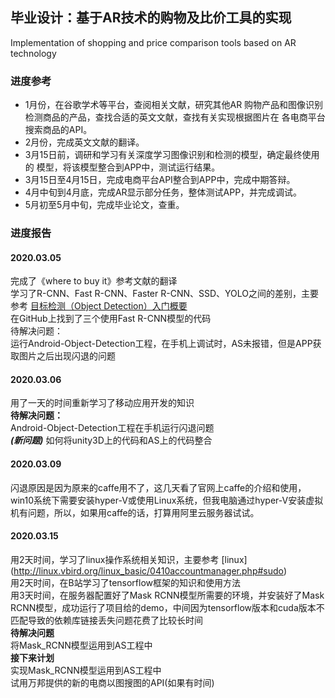 毕业设计：基于AR技术的购物及比价工具的实现
---
Implementation of shopping and price comparison tools based on AR technology


### 进度参考
* 1月份，在谷歌学术等平台，查阅相关文献，研究其他AR
购物产品和图像识别检测商品的产品，查找合适的英文文献，查找有关实现根据图片在
各电商平台搜索商品的API。
* 2月份，完成英文文献的翻译。
* 3月15日前，调研和学习有关深度学习图像识别和检测的模型，确定最终使用的
模型，将该模型整合到APP中，测试运行结果。
* 3月15日至4月15日，完成电商平台API整合到APP中，完成中期答辩。
* 4月中旬到4月底，完成AR显示部分任务，整体测试APP，并完成调试。
* 5月初至5月中旬，完成毕业论文，查重。


### 进度报告

#### 2020.03.05
完成了《where to buy it》参考文献的翻译<br>
学习了R-CNN、Fast R-CNN、Faster R-CNN、SSD、YOLO之间的差别，主要参考
[目标检测（Object Detection）入门概要](https://blog.csdn.net/f290131665/article/details/81012556) <br>
在GitHub上找到了三个使用Fast R-CNN模型的代码 <br>
待解决问题：<br>
运行Android-Object-Detection工程，在手机上调试时，AS未报错，但是APP获取图片之后出现闪退的问题

#### 2020.03.06
用了一天的时间重新学习了移动应用开发的知识 <br>
**待解决问题：** <br>
Android-Object-Detection工程在手机运行闪退问题 <br>
***(新问题)*** 如何将unity3D上的代码和AS上的代码整合

#### 2020.03.09
闪退原因是因为原来的caffe用不了，这几天看了官网上caffe的介绍和使用，win10系统下需要安装hyper-V或使用Linux系统，但我电脑通过hyper-V安装虚拟机有问题，所以，如果用caffe的话，打算用阿里云服务器试试。

#### 2020.03.15
用2天时间，学习了linux操作系统相关知识，主要参考
[linux] (http://linux.vbird.org/linux_basic/0410accountmanager.php#sudo) <br>
用2天时间，在B站学习了tensorflow框架的知识和使用方法 <br>
用3天时间，在服务器配置好了Mask RCNN模型所需要的环境，并安装好了Mask RCNN模型，成功运行了项目给的demo，中间因为tensorflow版本和cuda版本不匹配导致的依赖库链接丢失问题花费了比较长时间 <br>
**待解决问题** <br>
将Mask_RCNN模型运用到AS工程中 <br>
**接下来计划** <br>
实现Mask_RCNN模型运用到AS工程中 <br>
试用万邦提供的新的电商以图搜图的API(如果有时间) <br>


